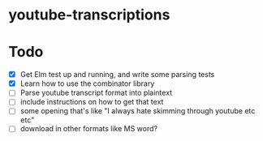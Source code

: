 # youtube-transcriptions

# Todo

- [X] Get Elm test up and running, and write some parsing tests
- [X] Learn how to use the combinator library
- [ ] Parse youtube transcript format into plaintext
- [ ] include instructions on how to get that text
- [ ] some opening that's like "I always hate skimming through youtube etc etc"
- [ ] download in other formats like MS word?